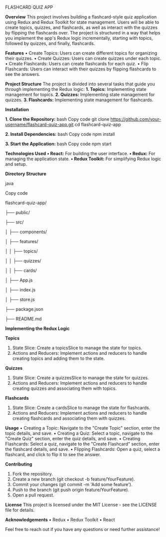 FLASHCARD QUIZ APP

**Overview**
This project involves building a flashcard-style quiz application using Redux and Redux Toolkit for state management. Users will be able to create topics, quizzes, and flashcards, as well as interact with the quizzes by flipping the flashcards over. The project is structured in a way that helps you implement the app's Redux logic incrementally, starting with topics, followed by quizzes, and finally, flashcards.

**Features**
•	Create Topics: Users can create different topics for organizing their quizzes.
•	Create Quizzes: Users can create quizzes under each topic.
•	Create Flashcards: Users can create flashcards for each quiz.
•	Flip Flashcards: Users can interact with their quizzes by flipping flashcards to see the answers.

**Project Structure**
The project is divided into several tasks that guide you through implementing the Redux logic:
**1.	Topics:** Implementing state management for topics.
**2.	Quizzes:** Implementing state management for quizzes.
**3.	Flashcards:** Implementing state management for flashcards.

**Installation**

**1.	Clone the Repository:**
bash
Copy code
git clone https://github.com/your-username/flashcard-quiz-app.git
cd flashcard-quiz-app

**2.	Install Dependencies:**
bash
Copy code
npm install

**3.	Start the Application:**
bash
Copy code
npm start

**Technologies Used**
**•	React:** For building the user interface.
**•	Redux:** For managing the application state.
**•	Redux Toolkit:** For simplifying Redux logic and setup.

**Directory Structure**

java

Copy code

flashcard-quiz-app/

├── public/

├── src/

│   ├── components/

│   ├── features/

│   │   ├── topics/

│   │   ├── quizzes/

│   │   ├── cards/

│   ├── App.js

│   ├── index.js

│   ├── store.js

├── package.json

├── README.md

**Implementing the Redux Logic**

**Topics**
1.	State Slice: Create a topicsSlice to manage the state for topics.
2.	Actions and Reducers: Implement actions and reducers to handle creating topics and adding them to the state.
   
**Quizzes**
1.	State Slice: Create a quizzesSlice to manage the state for quizzes.
2.	Actions and Reducers: Implement actions and reducers to handle creating quizzes and associating them with topics.
   
**Flashcards**
1.	State Slice: Create a cardsSlice to manage the state for flashcards.
2.	Actions and Reducers: Implement actions and reducers to handle creating flashcards and associating them with quizzes.
   
**Usage**
•	Creating a Topic: Navigate to the "Create Topic" section, enter the topic details, and save.
•	Creating a Quiz: Select a topic, navigate to the "Create Quiz" section, enter the quiz details, and save.
•	Creating Flashcards: Select a quiz, navigate to the "Create Flashcard" section, enter the flashcard details, and save.
•	Flipping Flashcards: Open a quiz, select a flashcard, and click to flip it to see the answer.

**Contributing**
1.	Fork the repository.
2.	Create a new branch (git checkout -b feature/YourFeature).
3.	Commit your changes (git commit -m 'Add some feature').
4.	Push to the branch (git push origin feature/YourFeature).
5.	Open a pull request.
   
**License**
This project is licensed under the MIT License - see the LICENSE file for details.

**Acknowledgements**
•	Redux
•	Redux Toolkit
•	React

Feel free to reach out if you have any questions or need further assistance!

